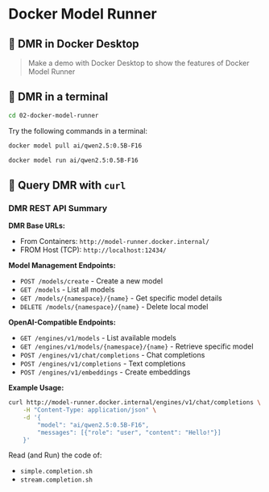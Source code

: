 # Docker Model Runner

## 🚀 DMR in Docker Desktop

> Make a demo with Docker Desktop to show the features of Docker Model Runner

## 🚀 DMR in a terminal

```bash
cd 02-docker-model-runner
```

Try the following commands in a terminal:

```bash
docker model pull ai/qwen2.5:0.5B-F16
```

```bash
docker model run ai/qwen2.5:0.5B-F16
```

## 🚀 Query DMR with `curl`

### DMR REST API Summary

**DMR Base URLs:**
- From Containers: `http://model-runner.docker.internal/`
- FROM Host (TCP): `http://localhost:12434/`

**Model Management Endpoints:**
- `POST /models/create` - Create a new model
- `GET /models` - List all models
- `GET /models/{namespace}/{name}` - Get specific model details
- `DELETE /models/{namespace}/{name}` - Delete local model

**OpenAI-Compatible Endpoints:**
- `GET /engines/v1/models` - List available models
- `GET /engines/v1/models/{namespace}/{name}` - Retrieve specific model
- `POST /engines/v1/chat/completions` - Chat completions
- `POST /engines/v1/completions` - Text completions
- `POST /engines/v1/embeddings` - Create embeddings

**Example Usage:**
```bash
curl http://model-runner.docker.internal/engines/v1/chat/completions \
    -H "Content-Type: application/json" \
    -d '{
        "model": "ai/qwen2.5:0.5B-F16",
        "messages": [{"role": "user", "content": "Hello!"}]
    }'
```





Read (and Run) the code of:

- `simple.completion.sh`
- `stream.completion.sh`